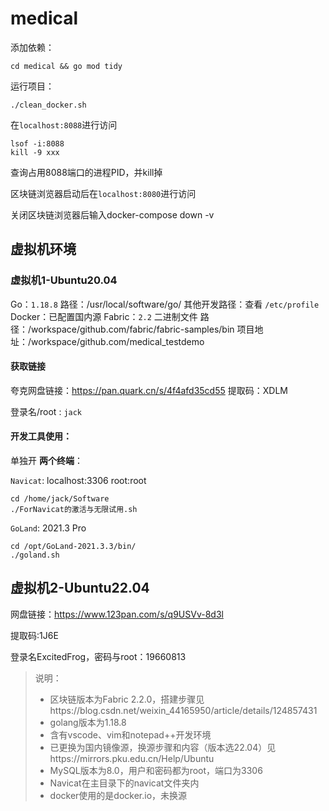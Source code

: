 # medical

添加依赖：
```
cd medical && go mod tidy
```
运行项目：
```
./clean_docker.sh
```
在`localhost:8088`进行访问

```
lsof -i:8088 
kill -9 xxx
```
查询占用8088端口的进程PID，并kill掉

区块链浏览器启动后在`localhost:8080`进行访问

关闭区块链浏览器后输入docker-compose down -v

## 虚拟机环境

### 虚拟机1-Ubuntu20.04
Go：`1.18.8` 路径：/usr/local/software/go/ 其他开发路径：查看  `/etc/profile`
Docker：已配置国内源
Fabric：`2.2` 二进制文件 路径：/workspace/github.com/fabric/fabric-samples/bin
项目地址：/workspace/github.com/medical_testdemo

#### 获取链接

夸克网盘链接：https://pan.quark.cn/s/4f4afd35cd55
提取码：XDLM

登录名/root :  `jack`

#### 开发工具使用：

单独开 **两个终端**：

`Navicat`:  localhost:3306 root:root

```shell
cd /home/jack/Software
./ForNavicat的激活与无限试用.sh
```

`GoLand`: 2021.3 Pro
```shell
cd /opt/GoLand-2021.3.3/bin/
./goland.sh
```

## 虚拟机2-Ubuntu22.04

网盘链接：https://www.123pan.com/s/q9USVv-8d3l

提取码:1J6E

登录名ExcitedFrog，密码与root：19660813

> 说明：
>
> - 区块链版本为Fabric 2.2.0，搭建步骤见https://blog.csdn.net/weixin_44165950/article/details/124857431
> - golang版本为1.18.8
> - 含有vscode、vim和notepad++开发环境
> - 已更换为国内镜像源，换源步骤和内容（版本选22.04）见https://mirrors.pku.edu.cn/Help/Ubuntu
> - MySQL版本为8.0，用户和密码都为root，端口为3306
> - Navicat在主目录下的navicat文件夹内
> - docker使用的是docker.io，未换源